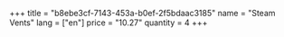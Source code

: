 +++
title = "b8ebe3cf-7143-453a-b0ef-2f5bdaac3185"
name = "Steam Vents"
lang = ["en"]
price = "10.27"
quantity = 4
+++
